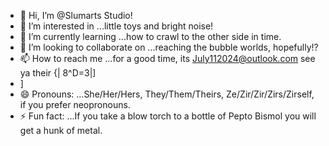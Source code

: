 - 👋 Hi, I’m @Slumarts Studio!
- 👀 I’m interested in ...little toys and bright noise!
- 🌱 I’m currently learning ...how to crawl to the other side in time.
- 💞️ I’m looking to collaborate on ...reaching the bubble worlds, hopefully!?
- 📫 How to reach me ...for a good time, its July112024@outlook.com see ya their {| 8^D=3|]
- ]
- 😄 Pronouns: ...She/Her/Hers, They/Them/Theirs, Ze/Zir/Zir/Zirs/Zirself, if you prefer neopronouns.
- ⚡ Fun fact: ...If you take a blow torch to a bottle of Pepto Bismol you will get a hunk of metal.

<!---
Slumarts/Slumarts is a ✨ special ✨ repository because its `README.md` (this file) appears on your GitHub profile.
You can click the Preview link to take a look at your changes.
--->
